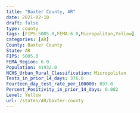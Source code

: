 ```yaml
---
title: "Baxter County, AR"
date: 2021-02-10
draft: false
type: county
tags: [FIPS:5005.0,FEMA:6.0,Micropolitan,Yellow]
categories: [AR]
County: Baxter County
State: AR
FIPS: 5005.0
FEMA_Region: 6.0
Population: 41932.0
NCHS_Urban_Rural_Classification: Micropolitan
Tests_in_prior_14_days: 376.0
Fourteen_day_test_rate_per_100000: 897.0
Percent_Positivity_in_prior_14_days: 0.082
Level: Yellow
url: /states/AR/baxter-county
---
```



